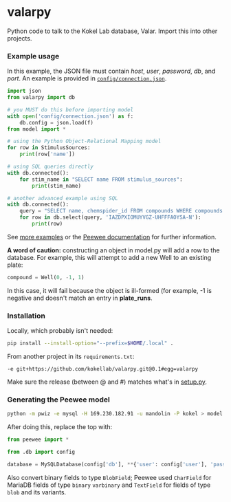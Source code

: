 # valarpy
Python code to talk to the Kokel Lab database, Valar. Import this into other projects.

### Example usage

In this example, the JSON file must contain _host_, _user_, _password_, _db_, and _port_. An example is provided in [`config/connection.json`](config/connection.json).

```python
import json
from valarpy import db

# you MUST do this before importing model
with open('config/connection.json') as f:
	db.config = json.load(f)
from model import *

# using the Python Object-Relational Mapping model
for row in StimulusSources:
	print(row['name'])

# using SQL queries directly
with db.connected():
	for stim_name in "SELECT name FROM stimulus_sources":
		print(stim_name)

# another advanced example using SQL
with db.connected():
    query = "SELECT name, chemspider_id FROM compounds WHERE compounds.inchikey = %s"
    for row in db.select(query, 'IAZDPXIOMUYVGZ-UHFFFAOYSA-N'):
        print(row)
```

See [more examples](https://github.com/kokellab/kokel-scripts) or the [Peewee documentation](http://docs.peewee-orm.com/en/latest/) for further information.

**A word of caution:** constructing an object in model.py will add a row to the database. For example, this will attempt to add a new Well to an existing plate:

```python
compound = Well(0, -1, 1)
```

In this case, it will fail because the object is ill-formed (for example, -1 is negative and doesn't match an entry in __plate_runs__.

### Installation

Locally, which probably isn't needed:

```bash
pip install --install-option="--prefix=$HOME/.local" .
```

From another project in its `requirements.txt`:

```
-e git+https://github.com/kokellab/valarpy.git@0.1#egg=valarpy
```

Make sure the release (between @ and #) matches what's in [setup.py](setup.py).


### Generating the Peewee model

```bash
python -m pwiz -e mysql -H 169.230.182.91 -u mandolin -P kokel > model.py
```

After doing this, replace the top with:

```python
from peewee import *

from .db import config

database = MySQLDatabase(config['db'], **{'user': config['user'], 'password': config['password'], 'host': config['host'], 'port': config['port']})

```

Also convert binary fields to type `BlobField`; Peewee used `CharField` for MariaDB fields of type `binary` `varbinary` and `TextField` for fields of type `blob` and its variants.

